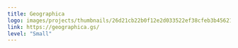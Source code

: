 ```yaml
---
title: Geographica
logo: images/projects/thumbnails/26d21cb22b0f12e2d033522ef38cfeb3b456219e.png.150x50_q85.png
link: https://geographica.gs/
level: "Small"
---
```

